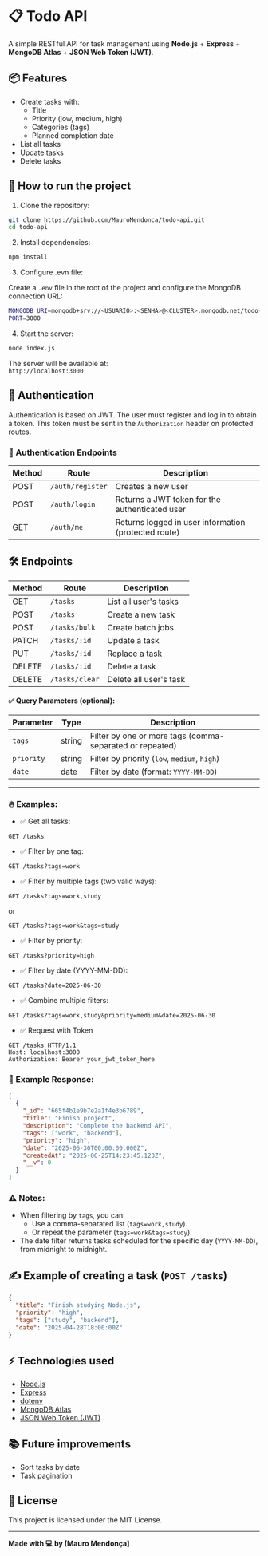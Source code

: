 
# 📋 Todo API

A simple RESTful API for task management using **Node.js** + **Express** + **MongoDB Atlas** + **JSON Web Token (JWT)**.

## 📦 Features

- Create tasks with:
  - Title
  - Priority (low, medium, high)
  - Categories (tags)
  - Planned completion date
- List all tasks
- Update tasks
- Delete tasks

## 🚀 How to run the project

1. Clone the repository:

```bash
git clone https://github.com/MauroMendonca/todo-api.git
cd todo-api
```

2. Install dependencies:

```bash
npm install
```

3. Configure .evn file:

Create a `.env` file in the root of the project and configure the MongoDB connection URL:

```bash
MONGODB_URI=mongodb+srv://<USUARIO>:<SENHA>@<CLUSTER>.mongodb.net/todo-db?retryWrites=true&w=majority
PORT=3000
```


4. Start the server:

```bash
node index.js
```

The server will be available at:  
`http://localhost:3000`

## 🔐 Authentication

Authentication is based on JWT. The user must register and log in to obtain a token. This token must be sent in the `Authorization` header on protected routes.

### 🔐 Authentication Endpoints

| Method | Route            | Description |
|--------|------------------|-------------|
| POST    | `/auth/register`| Creates a new user |
| POST   | `/auth/login`    | Returns a JWT token for the authenticated user |
| GET    | `/auth/me`       | Returns logged in user information (protected route)|

## 🛠️ Endpoints

| Method | Route          | Description |
|--------|----------------|-------------|
| GET    | `/tasks`        | List all user's tasks |
| POST   | `/tasks`        | Create a new task |
| POST   | `/tasks/bulk`   | Create batch jobs |
| PATCH  | `/tasks/:id`    | Update a task |
| PUT    | `/tasks/:id`    | Replace a task |
| DELETE | `/tasks/:id`    | Delete a task |
| DELETE | `/tasks/clear`  | Delete all user's task |

#### ✅ Query Parameters (optional):
| Parameter | Type   | Description                                |
|------------|--------|--------------------------------------------|
| `tags`     | string | Filter by one or more tags (comma-separated or repeated) |
| `priority` | string | Filter by priority (`low`, `medium`, `high`) |
| `date`     | date   | Filter by date (format: `YYYY-MM-DD`)     |

---
### 🔥 Examples:

- ✅ Get all tasks:
```http
GET /tasks
```

- ✅ Filter by one tag:
```http
GET /tasks?tags=work
```

- ✅ Filter by multiple tags (two valid ways):
```http
GET /tasks?tags=work,study
```
or
```http
GET /tasks?tags=work&tags=study
```

- ✅ Filter by priority:
```http
GET /tasks?priority=high
```

- ✅ Filter by date (YYYY-MM-DD):
```http
GET /tasks?date=2025-06-30
```

- ✅ Combine multiple filters:
```http
GET /tasks?tags=work,study&priority=medium&date=2025-06-30
```

- ✅ Request with Token
```http
GET /tasks HTTP/1.1
Host: localhost:3000
Authorization: Bearer your_jwt_token_here
```

### 🔧 Example Response:
```json
[
  {
    "_id": "665f4b1e9b7e2a1f4e3b6789",
    "title": "Finish project",
    "description": "Complete the backend API",
    "tags": ["work", "backend"],
    "priority": "high",
    "date": "2025-06-30T00:00:00.000Z",
    "createdAt": "2025-06-25T14:23:45.123Z",
    "__v": 0
  }
]
```

### ⚠️ Notes:
- When filtering by `tags`, you can:
  - Use a comma-separated list (`tags=work,study`).
  - Or repeat the parameter (`tags=work&tags=study`).
- The date filter returns tasks scheduled for the specific day (`YYYY-MM-DD`), from midnight to midnight.


## ✍️  Example of creating a task (`POST /tasks`)

```json
{
  "title": "Finish studying Node.js",
  "priority": "high",
  "tags": ["study", "backend"],
  "date": "2025-04-28T18:00:00Z"
}
```

## ⚡ Technologies used

- [Node.js](https://nodejs.org/)
- [Express](https://expressjs.com/)
- [dotenv](https://npmjs.com/package/dotenv)
- [MongoDB Atlas](https://mongodb.com/)
- [JSON Web Token (JWT)](https://www.jwt.io/)

## 📚 Future improvements

- Sort tasks by date
- Task pagination

## 📝 License

This project is licensed under the MIT License.

---

**Made with 💻 by [Mauro Mendonça]**

